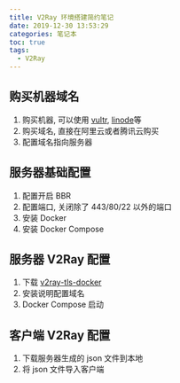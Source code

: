 ```yaml
---
title: V2Ray 环境搭建简约笔记
date: 2019-12-30 13:53:29
categories: 笔记本
toc: true
tags:
  - V2Ray
---
```


## 购买机器域名

1. 购买机器, 可以使用 [vultr](https://www.vultr.com/?ref=7214221), [linode](https://www.linode.com/)等
2. 购买域名, 直接在阿里云或者腾讯云购买
3. 配置域名指向服务器
<!-- more -->

## 服务器基础配置

1. 配置开启 BBR
2. 配置端口, 关闭除了 443/80/22 以外的端口
3. 安装 Docker
4. 安装 Docker Compose

## 服务器 V2Ray 配置

1. 下载 [v2ray-tls-docker](https://github.com/Sparkness/v2ray-tls-docker)
2. 安装说明配置域名
3. Docker Compose 启动

## 客户端 V2Ray 配置

1. 下载服务器生成的 json 文件到本地
2. 将 json 文件导入客户端

